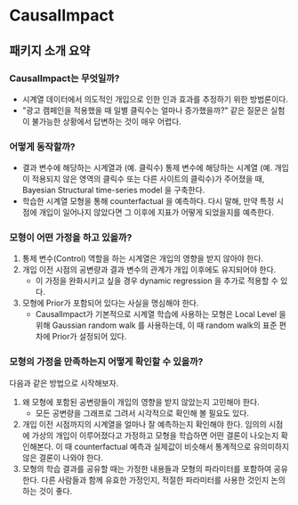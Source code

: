 # CausalImpact

## 패키지 소개 요약

### CausalImpact는 무엇일까?

- 시계열 데이터에서 의도적인 개입으로 인한 인과 효과를 추정하기 위한 방법론이다.
- "광고 캠페인을 적용했을 때 일별 클릭수는 얼마나 증가했을까?" 같은 질문은 실험이 불가능한 상황에서 답변하는 것이 매우 어렵다.

### 어떻게 동작할까?

- 결과 변수에 해당하는 시계열과 (예. 클릭수) 통제 변수에 해당하는 시계열 (예. 개입이 적용되지 않은 영역의 클릭수 또는 다른 사이트의 클릭수)가 주어졌을 때, Bayesian Structural time-series model 을 구축한다.
- 학습한 시계열 모형을 통해 counterfactual 을 예측하다. 다시 말해, 만약 특정 시점에 개입이 일어나지 않았다면 그 이후에 지표가 어떻게 되었을지를 예측한다.

### 모형이 어떤 가정을 하고 있을까?

1. 통제 변수(Control) 역할을 하는 시계열은 개입의 영향을 받지 않아야 한다.
2. 개입 이전 시점의 공변량과 결과 변수의 관계가 개입 이후에도 유지되어야 한다.
    - 이 가정을 완화시키고 싶을 경우 dynamic regression 을 추가로 적용할 수 있다.
3. 모형에 Prior가 포함되어 있다는 사실을 명심해야 한다.
    - CausalImpact가 기본적으로 시계열 학습에 사용하는 모형은 Local Level 을 위해 Gaussian random walk 를 사용하는데, 이 때 random walk의 표준 편차에 Prior가 설정되어 있다.

### 모형의 가정을 만족하는지 어떻게 확인할 수 있을까?

다음과 같은 방법으로 시작해보자.

1. 왜 모형에 포함된 공변량들이 개입의 영향을 받지 않았는지 고민해야 한다.
    - 모든 공변량을 그래프로 그려서 시각적으로 확인해 볼 필요도 있다.
2. 개입 이전 시점까지의 시계열을 얼마나 잘 예측하는지 확인해야 한다. 임의의 시점에 가상의 개입이 이루어졌다고 가정하고 모형을 학습하면 어떤 결론이 나오는지 확인해본다. 이 때 counterfactual 예측과 실제값이 비슷해서 통계적으로 유의미하지 않은 결론이 나와야 한다.
3. 모형의 학습 결과를 공유할 때는 가정한 내용들과 모형의 파라미터를 포함하여 공유한다. 다른 사람들과 함께 유효한 가정인지, 적절한 파라미터를 사용한 것인지 논의하는 것이 좋다.
